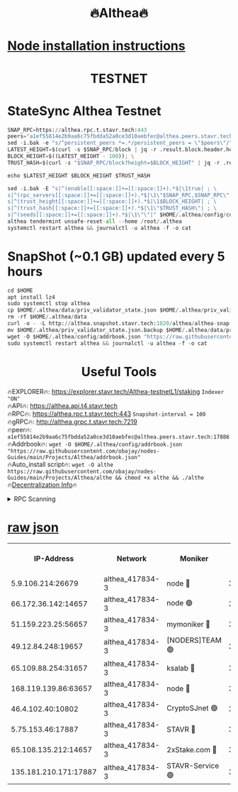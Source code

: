 <h1 align="center"> 🔥Althea🔥</h1>

[Node installation instructions](https://github.com/obajay/nodes-Guides/tree/main/Projects/Althea)
=

<h1 align="center"> TESTNET</h1>

# StateSync Althea Testnet
```python
SNAP_RPC=https://althea.rpc.t.stavr.tech:443
peers="a1ef55814e2b9aa6c75fbdda52a0ce3d10aebfec@althea.peers.stavr.tech:17886"
sed -i.bak -e "s/^persistent_peers *=.*/persistent_peers = \"$peers\"/" $HOME/.althea/config/config.toml
LATEST_HEIGHT=$(curl -s $SNAP_RPC/block | jq -r .result.block.header.height); \
BLOCK_HEIGHT=$((LATEST_HEIGHT - 100)); \
TRUST_HASH=$(curl -s "$SNAP_RPC/block?height=$BLOCK_HEIGHT" | jq -r .result.block_id.hash)

echo $LATEST_HEIGHT $BLOCK_HEIGHT $TRUST_HASH

sed -i.bak -E "s|^(enable[[:space:]]+=[[:space:]]+).*$|\1true| ; \
s|^(rpc_servers[[:space:]]+=[[:space:]]+).*$|\1\"$SNAP_RPC,$SNAP_RPC\"| ; \
s|^(trust_height[[:space:]]+=[[:space:]]+).*$|\1$BLOCK_HEIGHT| ; \
s|^(trust_hash[[:space:]]+=[[:space:]]+).*$|\1\"$TRUST_HASH\"| ; \
s|^(seeds[[:space:]]+=[[:space:]]+).*$|\1\"\"|" $HOME/.althea/config/config.toml
althea tendermint unsafe-reset-all --home /root/.althea
systemctl restart althea && journalctl -u althea -f -o cat
```
# SnapShot (~0.1 GB) updated every 5 hours
```python
cd $HOME
apt install lz4
sudo systemctl stop althea
cp $HOME/.althea/data/priv_validator_state.json $HOME/.althea/priv_validator_state.json.backup
rm -rf $HOME/.althea/data
curl -o - -L http://althea.snapshot.stavr.tech:1020/althea/althea-snap.tar.lz4 | lz4 -c -d - | tar -x -C $HOME/.althea --strip-components 2
mv $HOME/.althea/priv_validator_state.json.backup $HOME/.althea/data/priv_validator_state.json
wget -O $HOME/.althea/config/addrbook.json "https://raw.githubusercontent.com/obajay/nodes-Guides/main/Projects/Althea/addrbook.json"
sudo systemctl restart althea && journalctl -u althea -f -o cat
```
 <h1 align="center"> Useful Tools</h1>
 
🔥EXPLORER🔥: https://explorer.stavr.tech/Althea-testnetL1/staking        `Indexer "ON"` \
🔥API🔥:      https://althea.api.t4.stavr.tech \
🔥RPC🔥:      https://althea.rpc.t.stavr.tech:443              `Snapshot-interval = 100` \
🔥gRPC🔥:     http://althea.grpc.t.stavr.tech:7219 \
🔥peer🔥:     `a1ef55814e2b9aa6c75fbdda52a0ce3d10aebfec@althea.peers.stavr.tech:17886` \
🔥Addrbook🔥: ```wget -O $HOME/.althea/config/addrbook.json "https://raw.githubusercontent.com/obajay/nodes-Guides/main/Projects/Althea/addrbook.json"``` \
🔥Auto_install script🔥:  `wget -O althe https://raw.githubusercontent.com/obajay/nodes-Guides/main/Projects/Althea/althe && chmod +x althe && ./althe` \
🔥[Decentralization Info](https://github.com/obajay/StateSync-snapshots/tree/main/Projects/Althea/Decentralization)🔥

<details>
<summary>RPC Scanning</summary>

<h2 align="center"> We scan nodes in real time every 4 hours. And we provide the final result of RPC endpoints.
We cannot influence the operation of these nodes in any way. </h2>


```python
If Voting Power is higher than 0 --> then the Node is a validator of the network and may be subject to attack and be a potential threat to the chain.
```
```python
We marked such validators with a red symbol
```

</details>

[raw json](https://rpc-check.althea.stavr.tech/althea/rpcalthea_result.json)
=

<table><tr><th>IP-Address</th><th>Network</th><th>Moniker</th><th>Latest Block Height</th><th>Earliest Block Height</th><th>Catching Up</th><th>Tx Index</th><th>Voting Power</th><th>Scan Time</th></tr><tr><td>5.9.106.214:26679</td><td>althea_417834-3</td><td>node 🔴</td><td>3454112</td><td>1</td><td>False</td><td>on</td><td>1475</td><td>2024-02-23T23:17:59.109236560UTC</td></tr><tr><td>66.172.36.142:14657</td><td>althea_417834-3</td><td>node 🟢</td><td>3454113</td><td>165</td><td>False</td><td>on</td><td>0</td><td>2024-02-23T23:18:07.540194667UTC</td></tr><tr><td>51.159.223.25:56657</td><td>althea_417834-3</td><td>mymoniker 🔴</td><td>3454111</td><td>109801</td><td>False</td><td>on</td><td>2065</td><td>2024-02-23T23:17:58.439412444UTC</td></tr><tr><td>49.12.84.248:19657</td><td>althea_417834-3</td><td>[NODERS]TEAM 🟢</td><td>3454112</td><td>542401</td><td>False</td><td>off</td><td>0</td><td>2024-02-23T23:18:02.505959016UTC</td></tr><tr><td>65.109.88.254:31657</td><td>althea_417834-3</td><td>ksalab 🔴</td><td>3454112</td><td>1335001</td><td>False</td><td>off</td><td>1486</td><td>2024-02-23T23:17:59.462089425UTC</td></tr><tr><td>168.119.139.86:63657</td><td>althea_417834-3</td><td>node 🔴</td><td>3454111</td><td>1957001</td><td>False</td><td>on</td><td>1009</td><td>2024-02-23T23:17:58.071698008UTC</td></tr><tr><td>46.4.102.40:10802</td><td>althea_417834-3</td><td>CryptoSJnet 🟢</td><td>3454112</td><td>2498001</td><td>False</td><td>on</td><td>0</td><td>2024-02-23T23:18:00.151007306UTC</td></tr><tr><td>5.75.153.46:17887</td><td>althea_417834-3</td><td>STAVR 🔴</td><td>3454113</td><td>2580801</td><td>False</td><td>on</td><td>2329</td><td>2024-02-23T23:18:09.848445542UTC</td></tr><tr><td>65.108.135.212:14657</td><td>althea_417834-3</td><td>2xStake.com 🔴</td><td>3454112</td><td>2890401</td><td>False</td><td>on</td><td>2081</td><td>2024-02-23T23:17:58.849370171UTC</td></tr><tr><td>135.181.210.171:17887</td><td>althea_417834-3</td><td>STAVR-Service 🟢</td><td>3454111</td><td>3451501</td><td>False</td><td>on</td><td>0</td><td>2024-02-23T23:17:59.816885013UTC</td></tr></table>
